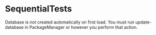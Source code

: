 # SequentialTests

Database is not created automatically on first load.  You must run update-database in PackageManager or however you perform that action.
